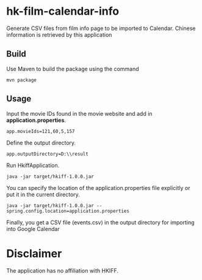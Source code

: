 # hk-film-calendar-info
Generate CSV files from film info page to be imported to Calendar. 
Chinese information is retrieved by this application

## Build

Use Maven to build the package using the command
	
	mvn package

## Usage

Input the movie IDs found in the movie website and add in **application.properties**.

	app.movieIds=121,60,5,157
	
Define the output directory.

	app.outputDirectory=D:\\result
	
Run HkiffApplication.

	java -jar target/hkiff-1.0.0.jar
	
You can specify the location of the application.properties file explicitly or put it in the current directory.

	java -jar target/hkiff-1.0.0.jar --spring.config.location=application.properties 	
	
Finally, you get a CSV file (events.csv) in the output directory for importing into Google Calendar	

# Disclaimer
The application has no affiliation with HKIFF.